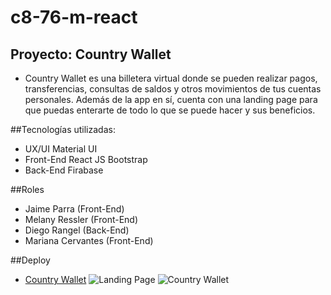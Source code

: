 # c8-76-m-react
## **Proyecto: Country Wallet**

- Country Wallet es una billetera virtual donde se pueden realizar pagos, transferencias, consultas de saldos y
otros movimientos de tus cuentas personales.  Además de la app en sí, cuenta con una landing page para que puedas
enterarte de todo lo que se puede hacer y sus beneficios.

##Tecnologías utilizadas:

- UX/UI
Material UI
- Front-End
React JS
Bootstrap
- Back-End
Firabase

##Roles 

- Jaime Parra (Front-End)
- Melany Ressler (Front-End)
- Diego Rangel (Back-End)
- Mariana Cervantes (Front-End)

##Deploy

- [Country Wallet]()
![Landing Page](/src/assest/landing.png)
![Country Wallet](/src/assest/app.png)
